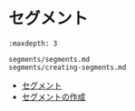 # セグメント

```{toctree}
:maxdepth: 3

segments/segments.md
segments/creating-segments.md
```

- [セグメント](./segments/segments.md)
- [セグメントの作成](./segments/creating-segments.md)